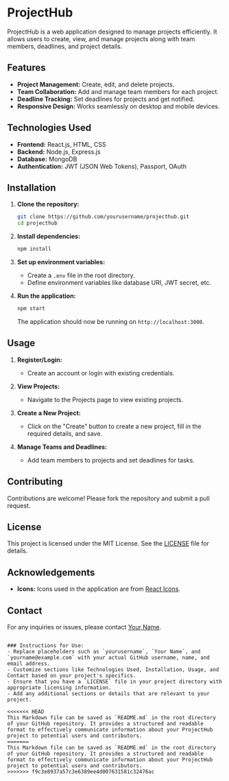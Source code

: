 
# ProjectHub

ProjectHub is a web application designed to manage projects efficiently. It allows users to create, view, and manage projects along with team members, deadlines, and project details.

## Features

- **Project Management:** Create, edit, and delete projects.
- **Team Collaboration:** Add and manage team members for each project.
- **Deadline Tracking:** Set deadlines for projects and get notified.
- **Responsive Design:** Works seamlessly on desktop and mobile devices.

## Technologies Used

- **Frontend:** React.js, HTML, CSS
- **Backend:** Node.js, Express.js
- **Database:** MongoDB
- **Authentication:** JWT (JSON Web Tokens), Passport, OAuth

## Installation

1. **Clone the repository:**
   ```bash
   git clone https://github.com/yourusername/projecthub.git
   cd projecthub
   ```

2. **Install dependencies:**
   ```bash
   npm install
   ```

3. **Set up environment variables:**
   - Create a `.env` file in the root directory.
   - Define environment variables like database URI, JWT secret, etc.

4. **Run the application:**
   ```bash
   npm start
   ```
   The application should now be running on `http://localhost:3000`.

## Usage

1. **Register/Login:**
   - Create an account or login with existing credentials.

2. **View Projects:**
   - Navigate to the Projects page to view existing projects.

3. **Create a New Project:**
   - Click on the "Create" button to create a new project, fill in the required details, and save.

4. **Manage Teams and Deadlines:**
   - Add team members to projects and set deadlines for tasks.

## Contributing

Contributions are welcome! Please fork the repository and submit a pull request.

## License

This project is licensed under the MIT License. See the [LICENSE](./LICENSE) file for details.

## Acknowledgements

- **Icons:** Icons used in the application are from [React Icons](https://react-icons.github.io/react-icons/).

## Contact

For any inquiries or issues, please contact [Your Name](mailto:yourname@example.com).
```

### Instructions for Use:
- Replace placeholders such as `yourusername`, `Your Name`, and `yourname@example.com` with your actual GitHub username, name, and email address.
- Customize sections like Technologies Used, Installation, Usage, and Contact based on your project's specifics.
- Ensure that you have a `LICENSE` file in your project directory with appropriate licensing information.
- Add any additional sections or details that are relevant to your project.

<<<<<<< HEAD
This Markdown file can be saved as `README.md` in the root directory of your GitHub repository. It provides a structured and readable format to effectively communicate information about your ProjectHub project to potential users and contributors.
=======
This Markdown file can be saved as `README.md` in the root directory of your GitHub repository. It provides a structured and readable format to effectively communicate information about your ProjectHub project to potential users and contributors.
>>>>>>> f9c3e8937a57c3e6389ee4d007631581c32476ac
